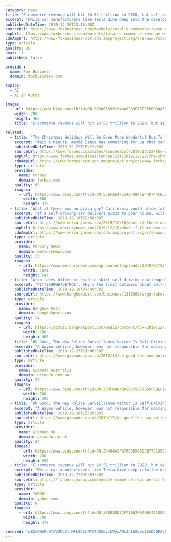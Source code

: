 ```yaml
---
category: news
title: "E-commerce revenue will hit $3.52 trillion in 2020, but self-driving trucks won't be making deliveries"
excerpt: "While car manufacturers like Tesla dive deep into the development of driverless, self-driving vehicles, the technology is still very raw and is far from close to commercial use. And while driverless delivery trucks would be a dream-come-true for the e-commerce industry, Beardslee pointed out that it won’t be happening anytime soon ..."
publishedDateTime: 2019-12-26T23:10:00Z
sourceUrl: https://www.foxbusiness.com/markets/total-e-commerce-revenue-will-reach-us3-52-trillion-in-2020-but-not-in-self-driving-trucks-according-to-new-research
ampUrl: https://www.foxbusiness.com/markets/total-e-commerce-revenue-will-reach-us3-52-trillion-in-2020-but-not-in-self-driving-trucks-according-to-new-research.amp
cdnAmpUrl: https://www-foxbusiness-com.cdn.ampproject.org/c/s/www.foxbusiness.com/markets/total-e-commerce-revenue-will-reach-us3-52-trillion-in-2020-but-not-in-self-driving-trucks-according-to-new-research.amp
type: article
quality: 28
heat: -1
published: false

provider:
  name: Fox Business
  domain: foxbusiness.com

topics:
  - AI
  - AI in Autos

images:
  - url: https://www.bing.com/th?id=ON.B5D0636991944A8589E78BFE6BDD4A57
    width: 700
    height: 466
    title: "E-commerce revenue will hit $3.52 trillion in 2020, but self-driving trucks won't be making deliveries"

related:
  - title: "The Christmas Holidays Will Be Even More Wonderful Due To The Advent Of Self-Driving Cars"
    excerpt: "Wait a minute, maybe Santa has something for us that can help. Here’s a question to ponder: Will the advent of true self-driving cars provide some relief from the holiday angst and aid in making the season as wonderful as it should be? I say yes. Let’s unpack the matter (and make sure to put a bow on it too). It is important to clarify what ..."
    publishedDateTime: 2019-12-22T16:21:00Z
    sourceUrl: https://www.forbes.com/sites/lanceeliot/2019/12/22/the-christmas-holidays-will-be-even-more-wonderful-due-to-the-advent-of-self-driving-cars/
    ampUrl: https://www.forbes.com/sites/lanceeliot/2019/12/22/the-christmas-holidays-will-be-even-more-wonderful-due-to-the-advent-of-self-driving-cars/amp/
    cdnAmpUrl: https://www-forbes-com.cdn.ampproject.org/c/s/www.forbes.com/sites/lanceeliot/2019/12/22/the-christmas-holidays-will-be-even-more-wonderful-due-to-the-advent-of-self-driving-cars/amp/
    type: article
    provider:
      name: Forbes
      domain: forbes.com
    quality: 65
    images:
      - url: https://www.bing.com/th?id=ON.536F264715424A84F2440744CB3D1F45
        width: 600
        height: 315
  - title: "What if there was no pizza guy? California could allow fully self-driving vehicle deliveries"
    excerpt: "If a self-driving car delivers pizza to your house, will a human still carry the box right to your door? Californians may soon be asking these types of questions after the Department of Vehicles’ announcement that it will begin approving applications for permits for light-duty autonomous delivery vehicles next month. The state said it will be ..."
    publishedDateTime: 2019-12-18T22:50:00Z
    sourceUrl: https://www.mercurynews.com/2019/12/18/what-if-there-was-no-pizza-guy-california-could-allow-fully-self-driving-vehicle-deliveries/
    ampUrl: https://www.mercurynews.com/2019/12/18/what-if-there-was-no-pizza-guy-california-could-allow-fully-self-driving-vehicle-deliveries/amp/
    cdnAmpUrl: https://www-mercurynews-com.cdn.ampproject.org/c/s/www.mercurynews.com/2019/12/18/what-if-there-was-no-pizza-guy-california-could-allow-fully-self-driving-vehicle-deliveries/amp/
    type: article
    provider:
      name: Mercury News
      domain: mercurynews.com
    quality: 33
    images:
      - url: https://www.mercurynews.com/wp-content/uploads/2019/07/SJM-WAYMO-0110.jpg?w=1024&amp;h=547
        width: 1024
        height: 547
  - title: "Argo takes different road to skirt self-driving challenges"
    excerpt: "PITTSBURGH/DETROIT: Sky's the limit optimism about self-driving cars is giving way to tougher questions about how expensive automotive artificial intelligence will ever make a profit. Those are questions the founders of Argo AI -- and automaker partners Ford Motor Co and Volkswagen AG -- are betting they can answer by taking a different road ..."
    publishedDateTime: 2019-12-18T07:49:00Z
    sourceUrl: https://www.bangkokpost.com/business/1818569/argo-takes-different-road-to-skirt-self-driving-challenges
    type: article
    provider:
      name: Bangkok Post
      domain: bangkokpost.com
    quality: 24
    images:
      - url: https://static.bangkokpost.com/media/content/dcx/2019/12/18/3453329_700.jpg
        width: 700
        height: 467
  - title: "Oh Good, The New Police Surveillance Vector Is Self-Driving Cars"
    excerpt: "A Waymo vehicle, however, was not responsible for maiming a 32-year-old biker, which makes this, to the best of our knowledge, one of the first instances of self-driving vehicle footage being obtained by police in a crime in which the autonomous vehicle was not involved. In this instance, it did nothing to assist in catching whoever injured the ..."
    publishedDateTime: 2019-12-27T21:06:00Z
    sourceUrl: https://www.gizmodo.com.au/2019/12/oh-good-the-new-police-surveillance-vector-is-self-driving-cars/
    type: article
    provider:
      name: Gizmodo Australia
      domain: gizmodo.com.au
    quality: 24
    images:
      - url: https://www.bing.com/th?id=ON.333F04D4B6C9379367059FDDEF1E5B9C
        width: 700
        height: 393
  - title: "Oh Good, the New Police Surveillance Vector Is Self-Driving Cars"
    excerpt: "A Waymo vehicle, however, was not responsible for maiming a 32-year-old biker, which makes this, to the best of our knowledge, one of the first instances of self-driving vehicle footage being obtained by police in a crime in which the autonomous vehicle was not involved. In this instance, it did nothing to assist in catching whoever injured the ..."
    publishedDateTime: 2019-12-28T15:26:00Z
    sourceUrl: https://www.gizmodo.co.uk/2019/12/oh-good-the-new-police-surveillance-vector-is-self-driving-cars/
    type: article
    provider:
      name: Gizmodo UK
      domain: gizmodo.co.uk
    quality: 24
    images:
      - url: https://www.bing.com/th?id=ON.2D464A2FA762D8540DCB772135C0407C
        width: 700
        height: 393
  - title: "E-commerce revenue will hit $3.52 trillion in 2020, but self-driving trucks won't be making deliveries"
    excerpt: "While car manufacturers like Tesla dive deep into the development of driverless, self-driving vehicles, the technology is still very raw and is far from close to commercial use. And while driverless delivery trucks would be a dream-come-true for the e-commerce industry, Beardslee pointed out that it won’t be happening anytime soon ..."
    publishedDateTime: 2019-12-27T00:03:00Z
    sourceUrl: https://finance.yahoo.com/news/e-commerce-revenue-hit-3-225402104.html
    type: article
    provider:
      name: YAHOO!
      domain: yahoo.com
    quality: 8
    images:
      - url: https://www.bing.com/th?id=ON.3E0838D3CF71062F0406C401D8D1F3BE
        width: 700
        height: 472

secured: "o82zQWAMdXYcV2MLVirMFk5SCrNYATdQ2mvikVyuAMsJnIhSVewiCeDCGFAC8KuebmR5qRBsnm1vdStUup7+ZjUMuueGpmEqLemxP0o3JiSVuuMQHcJkuNapnAAC1Whxp/P/z0Ozi0WEbREJ5/lp6K569sURDPzB1DoKaMZdWLfxwD4H98+5fR6/83lRN9CZ6RfeGORGoOzLCAtiy/Qie/msnauvG+x5yBtI8GhopFQPkK4WcQrV6FjZA4AhTY9IB62uL7HOTivMnygnpbcu9g==;FC0jBNqYPh77uPL4OPUazQ=="
---
```


